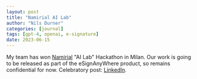 ```yaml
---
layout: post
title: "Namirial AI Lab"
author: "Nils Durner"
categories: [journal]
tags: [gpt-4, openai, e-signature]
date: 2023-06-15
---
```


My team has won [Namirial](https://namirial.com/) "AI Lab" Hackathon in Milan. Our work is going to be released as part of the eSignAnyWhere product, so remains confidential for now. Celebratory post: [LinkedIn](https://www.linkedin.com/posts/nilsdurner_gpt4-gpt-activity-7077654613138583553-Sdxt?utm_source=share&utm_medium=member_desktop).